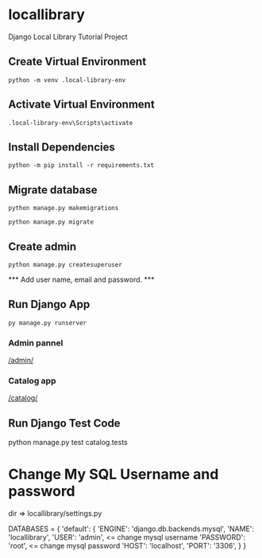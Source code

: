 # locallibrary
 Django Local Library Tutorial Project

## Create Virtual Environment

`python -m venv .local-library-env`

## Activate Virtual Environment

`.local-library-env\Scripts\activate`

## Install Dependencies

`python -m pip install -r requirements.txt`

## Migrate database

`python manage.py makemigrations`

`python manage.py migrate`

## Create admin

`python manage.py createsuperuser`

*** Add user name, email and password. ***

## Run Django App

`py manage.py runserver`

### Admin pannel

[/admin/](http://localhost:8000/admin/)

### Catalog app

[/catalog/](http://localhost:8000/catalog/)

## Run Django Test Code
python manage.py test catalog.tests

# Change My SQL Username and password
dir => locallibrary/settings.py

DATABASES = {
    'default': {
        'ENGINE': 'django.db.backends.mysql',
        'NAME': 'locallibrary',
        'USER': 'admin', <= change mysql username
        'PASSWORD': 'root', <= change mysql password
        'HOST': 'localhost',
        'PORT': '3306',
    }
}
